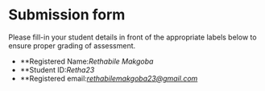 # Submission form

Please fill-in your student details in front of the appropriate labels
below to ensure proper grading of assessment.

- **Registered Name:*Rethabile Makgoba*
- **Student ID:*Retha23*
- **Registered email:*rethabilemakgoba23@gmail.com*
